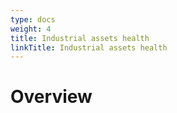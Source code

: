 ```yaml
---
type: docs
weight: 4
title: Industrial assets health
linkTitle: Industrial assets health
---
```


# Overview